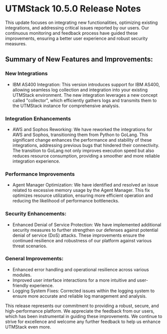 
# UTMStack 10.5.0 Release Notes
This update focuses on integrating new functionalities, optimizing existing integrations, and addressing critical issues reported by our users. Our continuous monitoring and feedback process have guided these improvements, ensuring a better user experience and robust security measures.

## Summary of New Features and Improvements:
### New Integrations
- IBM AS400 Integration: This version introduces support for IBM AS400, allowing seamless log collection and integration into your existing UTMStack environment. The new integration leverages a new concept called "collector", which efficiently gathers logs and transmits them to the UTMStack instance for comprehensive analysis.
### Integration Enhancements
- AWS and Sophos Reworking: We have reworked the integrations for AWS and Sophos, transitioning them from Python to GoLang. This significant change enhances the performance and stability of these integrations, addressing previous bugs that hindered their connectivity. The transition to GoLang not only improves execution speed but also reduces resource consumption, providing a smoother and more reliable integration experience.
### Performance Improvements
- Agent Manager Optimization: We have identified and resolved an issue related to excessive memory usage by the Agent Manager. This fix optimizes resource utilization, ensuring more efficient operation and reducing the likelihood of performance bottlenecks.
### Security Enhancements:
- Enhanced Denial of Service Protection: We have implemented additional security measures to further strengthen our defenses against potential denial of service (DoS) attacks. These improvements ensure the continued resilience and robustness of our platform against various threat scenarios.
### General Improvements:
- Enhanced error handling and operational resilience across various modules.
- Improved user interface interactions for a more intuitive and user-friendly experience.
- Logging System Fixes: Corrected issues within the logging system to ensure more accurate and reliable log management and analysis.
  
This release represents our commitment to providing a robust, secure, and high-performance platform. We appreciate the feedback from our users, which has been instrumental in guiding these improvements. We continue to strive for excellence and welcome any further feedback to help us enhance UTMStack even more.
